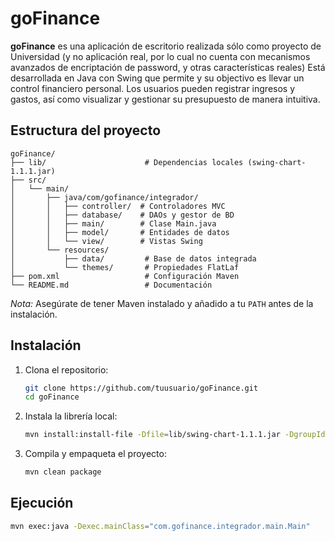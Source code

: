 # goFinance

**goFinance** es una aplicación de escritorio realizada sólo como proyecto de Universidad (y no aplicación real, por lo cual no cuenta con mecanismos avanzados de encriptación de password, y otras características reales)
Está desarrollada en Java con Swing que permite y su objectivo es llevar un control financiero personal. Los usuarios pueden registrar ingresos y gastos, así como visualizar y gestionar su presupuesto de manera intuitiva.

## Estructura del proyecto

```
goFinance/
├── lib/                      # Dependencias locales (swing-chart-1.1.1.jar)
├── src/
│   └── main/
│       ├── java/com/gofinance/integrador/
│       │   ├── controller/  # Controladores MVC
│       │   ├── database/    # DAOs y gestor de BD
│       │   ├── main/        # Clase Main.java
│       │   ├── model/       # Entidades de datos
│       │   └── view/        # Vistas Swing
│       └── resources/
│           ├── data/         # Base de datos integrada
│           └── themes/       # Propiedades FlatLaf
├── pom.xml                   # Configuración Maven
└── README.md                 # Documentación
```

_Nota:_ Asegúrate de tener Maven instalado y añadido a tu `PATH` antes de la instalación.

## Instalación

1. Clona el repositorio:

   ```bash
   git clone https://github.com/tuusuario/goFinance.git
   cd goFinance
   ```

2. Instala la librería local:

   ```bash
   mvn install:install-file -Dfile=lib/swing-chart-1.1.1.jar -DgroupId=raven.chart -DartifactId=swing-chart -Dversion=1.1.1 -Dpackaging=jar
   ```

3. Compila y empaqueta el proyecto:

   ```bash
   mvn clean package
   ```

## Ejecución

```bash
mvn exec:java -Dexec.mainClass="com.gofinance.integrador.main.Main"
```
